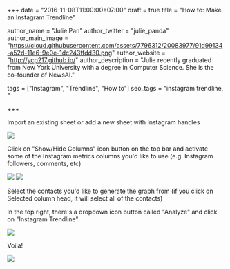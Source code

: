 +++
date = "2016-11-08T11:00:00+07:00"
draft = true
title = "How to: Make an Instagram Trendline"

author_name = "Julie Pan"
author_twitter = "julie_panda"
author_main_image = "https://cloud.githubusercontent.com/assets/7796312/20083977/91d99134-a52d-11e6-9e0e-1dc243ffdd30.png"
author_website = "http://ycp217.github.io/"
author_description = "Julie recently graduated from New York University with a degree in Computer Science. She is the co-founder of NewsAI."

tags = ["Instagram", "Trendline", "How to"]
seo_tags = "instagram trendline, "

+++

Import an existing sheet or add a new sheet with Instagram handles

![](https://cloud.githubusercontent.com/assets/7796312/20083977/91d99134-a52d-11e6-9e0e-1dc243ffdd30.png)

Click on "Show/Hide Columns" icon button on the top bar and activate some of the Instagram metrics columns you'd like to use (e.g. Instagram followers, comments, etc)

![](https://cloud.githubusercontent.com/assets/7796312/20083981/992ac994-a52d-11e6-9ff6-b103755235f1.png)
![](https://cloud.githubusercontent.com/assets/7796312/20083999/ab2b154a-a52d-11e6-932c-7b232709456c.png)

Select the contacts you'd like to generate the graph from (if you click on Selected column head, it will select all of the contacts)

In the top right, there's a dropdown icon button called "Analyze" and click on "Instagram Trendline".

![](https://cloud.githubusercontent.com/assets/7796312/20084009/b32aba48-a52d-11e6-8c6e-b1b52a4bbe7e.png)

Voila!

![](https://cloud.githubusercontent.com/assets/7796312/20084012/b95082ae-a52d-11e6-92ee-a98cc306e260.png)
